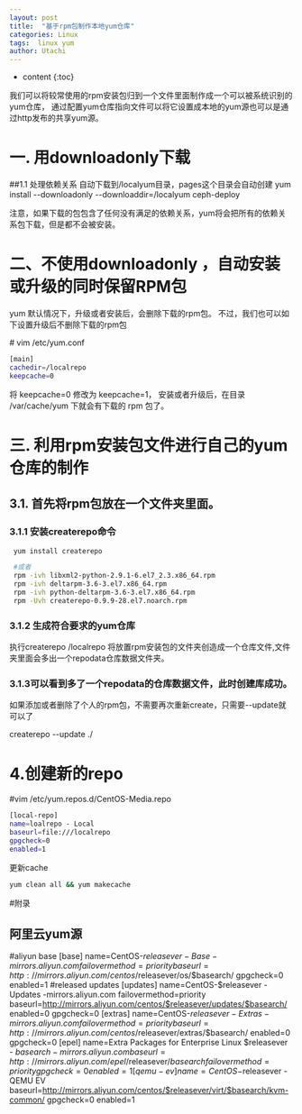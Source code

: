 ```yaml
---
layout: post
title:  "基于rpm包制作本地yum仓库"
categories: Linux
tags:  linux yum 
author: Utachi
---
```


* content
{:toc}

我们可以将较常使用的rpm安装包归到一个文件里面制作成一个可以被系统识别的yum仓库，
通过配置yum仓库指向文件可以将它设置成本地的yum源也可以是通过http发布的共享yum源。

# 一. 用downloadonly下载
##1.1  处理依赖关系
自动下载到/localyum目录，pages这个目录会自动创建
yum install --downloadonly --downloaddir=/localyum  ceph-deploy

注意，如果下载的包包含了任何没有满足的依赖关系，yum将会把所有的依赖关系包下载，但是都不会被安装。


# 二、不使用downloadonly ，自动安装或升级的同时保留RPM包
yum 默认情况下，升级或者安装后，会删除下载的rpm包。
不过，我们也可以如下设置升级后不删除下载的rpm包

\# vim /etc/yum.conf

```bash
[main]
cachedir=/localrepo
keepcache=0
```
将 keepcache=0 修改为 keepcache=1， 安装或者升级后，在目录 /var/cache/yum 下就会有下载的 rpm 包了。






# 三. 利用rpm安装包文件进行自己的yum仓库的制作

## 3.1. 首先将rpm包放在一个文件夹里面。

### 3.1.1 安装createrepo命令
```bash
 yum install createrepo

 #或者
 rpm -ivh libxml2-python-2.9.1-6.el7_2.3.x86_64.rpm 
 rpm -ivh deltarpm-3.6-3.el7.x86_64.rpm 
 rpm -ivh python-deltarpm-3.6-3.el7.x86_64.rpm 
 rpm -Uvh createrepo-0.9.9-28.el7.noarch.rpm 
```
### 3.1.2 生成符合要求的yum仓库
执行createrepo /localrepo 
将放置rpm安装包的文件夹创造成一个仓库文件,文件夹里面会多出一个repodata仓库数据文件夹。


### 3.1.3可以看到多了一个repodata的仓库数据文件，此时创建库成功。


如果添加或者删除了个人的rpm包，不需要再次重新create，只需要--update就可以了

createrepo --update  ./

# 4.创建新的repo

\#vim /etc/yum.repos.d/CentOS-Media.repo

````bash
[local-repo]
name=loalrepo - Local
baseurl=file:///localrepo
gpgcheck=0
enabled=1
````
更新cache
````bash
yum clean all && yum makecache
````
#附录
## 阿里云yum源

#aliyun base
[base]
name=CentOS-$releasever - Base - mirrors.aliyun.com
failovermethod=priority
baseurl=http://mirrors.aliyun.com/centos/$releasever/os/$basearch/
gpgcheck=0
enabled=1
#released updates
[updates]
name=CentOS-$releasever - Updates -mirrors.aliyun.com
failovermethod=priority
baseurl=http://mirrors.aliyun.com/centos/$releasever/updates/$basearch/
enabled=0
gpgcheck=0
[extras]
name=CentOS-$releasever - Extras - mirrors.aliyun.com
failovermethod=priority
baseurl=http://mirrors.aliyun.com/centos/$releasever/extras/$basearch/
enabled=0
gpgcheck=0
[epel]
name=Extra Packages for Enterprise Linux $releasever - $basearch - mirrors.aliyun.com
baseurl=http://mirrors.aliyun.com/epel/$releasever/$basearch
failovermethod=priority
gpgcheck=0
enabled=1
[qemu-ev]
name=CentOS-$releasever - QEMU EV
baseurl=http://mirrors.aliyun.com/centos/$releasever/virt/$basearch/kvm-common/
gpgcheck=0
enabled=1
